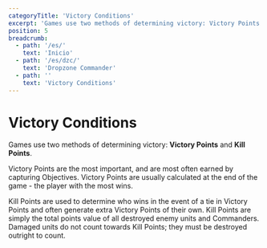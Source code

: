 ```yaml
---
categoryTitle: 'Victory Conditions'
excerpt: 'Games use two methods of determining victory: Victory Points and Kill Points.'
position: 5
breadcrumb:
  - path: '/es/'
    text: 'Inicio'
  - path: '/es/dzc/'
    text: 'Dropzone Commander'
  - path: ''
    text: 'Victory Conditions'
---
```


# Victory Conditions

Games use two methods of determining victory: **Victory Points** and **Kill Points**.

Victory Points are the most important, and are most often earned by capturing Objectives. Victory Points are usually calculated at the end of the game - the player with the most wins.

Kill Points are used to determine who wins in the event of a tie in Victory Points and often generate extra Victory Points of their own. Kill Points are simply the total points value of all destroyed enemy units and Commanders. Damaged units do not count towards Kill Points; they must be destroyed outright to count.
